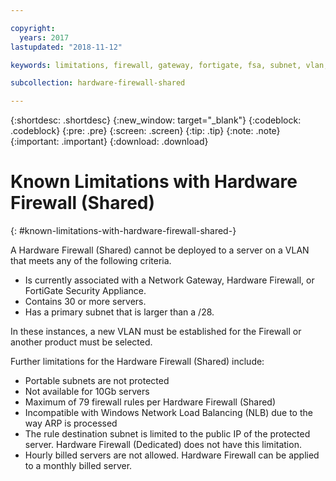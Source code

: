 ```yaml
---

copyright:
  years: 2017
lastupdated: "2018-11-12"

keywords: limitations, firewall, gateway, fortigate, fsa, subnet, vlan, problems, issues

subcollection: hardware-firewall-shared

---
```


{:shortdesc: .shortdesc}
{:new_window: target="_blank"}
{:codeblock: .codeblock}
{:pre: .pre}
{:screen: .screen}
{:tip: .tip}
{:note: .note}
{:important: .important}
{:download: .download}

# Known Limitations with Hardware Firewall (Shared)
{: #known-limitations-with-hardware-firewall-shared-}

A Hardware Firewall (Shared) cannot be deployed to a server on a VLAN that meets any of the following criteria.

* Is currently associated with a Network Gateway, Hardware Firewall, or FortiGate Security Appliance.
* Contains 30 or more servers.
* Has a primary subnet that is larger than a /28.

In these instances, a new VLAN must be established for the Firewall or another product must be selected.

Further limitations for the Hardware Firewall (Shared) include:

* Portable subnets are not protected
* Not available for 10Gb servers
* Maximum of 79 firewall rules per Hardware Firewall (Shared)
* Incompatible with Windows Network Load Balancing (NLB) due to the way ARP is processed
* The rule destination subnet is limited to the public IP of the protected server. Hardware Firewall (Dedicated) does not have this limitation.
* Hourly billed servers are not allowed. Hardware Firewall can be applied to a monthly billed server.
